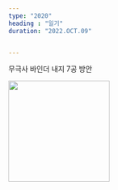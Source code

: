 ```yaml
---
type: "2020"
heading : "일기"
duration: "2022.OCT.09"


---
```

 


무극사 바인더 내지 7공 방안

<img src="/todo/images/binder-a4.png" width=200>
